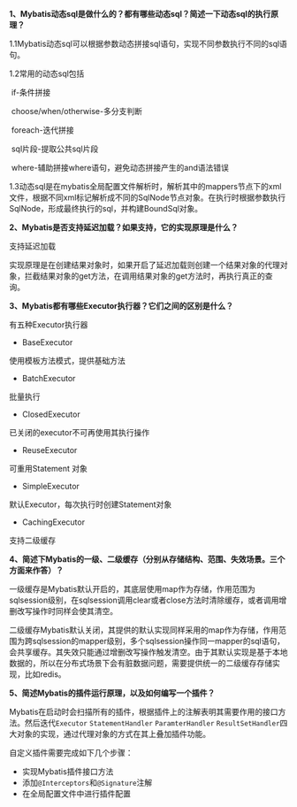 **1、Mybatis动态sql是做什么的？都有哪些动态sql？简述一下动态sql的执行原理？**

1.1Mybatis动态sql可以根据参数动态拼接sql语句，实现不同参数执行不同的sql语句。

1.2常用的动态sql包括

​	if-条件拼接

​	choose/when/otherwise-多分支判断

​	foreach-迭代拼接

​	sql片段-提取公共sql片段

​	where-辅助拼接where语句，避免动态拼接产生的and语法错误

1.3动态sql是在mybatis全局配置文件解析时，解析其中的mappers节点下的xml文件，根据不同xml标记解析成不同的SqlNode节点对象。在执行时根据参数执行SqlNode，形成最终执行的sql，并构建BoundSql对象。

**2、Mybatis是否支持延迟加载？如果支持，它的实现原理是什么？**

支持延迟加载

实现原理是在创建结果对象时，如果开启了延迟加载则创建一个结果对象的代理对象，拦截结果对象的get方法，在调用结果对象的get方法时，再执行真正的查询。

**3、Mybatis都有哪些Executor执行器？它们之间的区别是什么？**

有五种Executor执行器

- BaseExecutor

使用模板方法模式，提供基础方法

- BatchExecutor

批量执行

- ClosedExecutor

已关闭的executor不可再使用其执行操作

- ReuseExecutor

可重用Statement 对象

- SimpleExecutor

默认Executor，每次执行时创建Statement对象

- CachingExecutor

支持二级缓存

**4、简述下Mybatis的一级、二级缓存（分别从存储结构、范围、失效场景。三个方面来作答）？**

一级缓存是Mybatis默认开启的，其底层使用map作为存储，作用范围为sqlsession级别，在sqlsession调用clear或者close方法时清除缓存，或者调用增删改写操作时同样会使其清空。

二级缓存Mybatis默认关闭，其提供的默认实现同样采用的map作为存储，作用范围为跨sqlsession的mapper级别，多个sqlsession操作同一mapper的sql语句，会共享缓存。其失效只能通过增删改写操作触发清空。由于其默认实现是基于本地数据的，所以在分布式场景下会有脏数据问题，需要提供统一的二级缓存存储实现，比如redis。

**5、简述Mybatis的插件运行原理，以及如何编写一个插件？**

Mybatis在启动时会扫描所有的插件，根据插件上的注解表明其需要作用的接口方法。然后迭代`Executor` `StatementHandler` `ParamterHandler` `ResultSetHandler`四大对象的实现，通过代理对象的方式在其上叠加插件功能。

自定义插件需要完成如下几个步骤：

- 实现Mybatis插件接口方法
- 添加`@Interceptors`和`@Signature`注解
- 在全局配置文件中进行插件配置